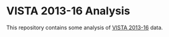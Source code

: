 # VISTA 2013-16 Analysis

This repository contains some analysis of [VISTA 2013-16](https://transport.vic.gov.au/about/data-and-research/vista) data.
